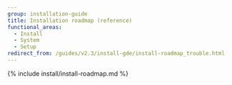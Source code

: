 ```yaml
---
group: installation-guide
title: Installation roadmap (reference)
functional_areas:
  - Install
  - System
  - Setup
redirect_from: /guides/v2.3/install-gde/install-roadmap_trouble.html
---
```


{% include install/install-roadmap.md %}


